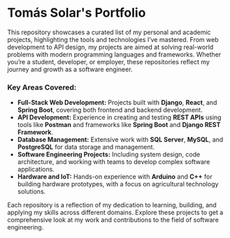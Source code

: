 # Tomás Solar's Portfolio

This repository showcases a curated list of my personal and academic projects, highlighting the tools and technologies I’ve mastered. From web development to API design, my projects are aimed at solving real-world problems with modern programming languages and frameworks. Whether you’re a student, developer, or employer, these repositories reflect my journey and growth as a software engineer.

### Key Areas Covered:

- **Full-Stack Web Development:** Projects built with **Django**, **React**, and **Spring Boot**, covering both frontend and backend development.
- **API Development:** Experience in creating and testing **REST APIs** using tools like **Postman** and frameworks like **Spring Boot** and **Django REST Framework**.
- **Database Management:** Extensive work with **SQL Server**, **MySQL**, and **PostgreSQL** for data storage and management.
- **Software Engineering Projects:** Including system design, code architecture, and working with teams to develop complex software applications.
- **Hardware and IoT:** Hands-on experience with **Arduino** and **C++** for building hardware prototypes, with a focus on agricultural technology solutions.

Each repository is a reflection of my dedication to learning, building, and applying my skills across different domains. Explore these projects to get a comprehensive look at my work and contributions to the field of software engineering.
